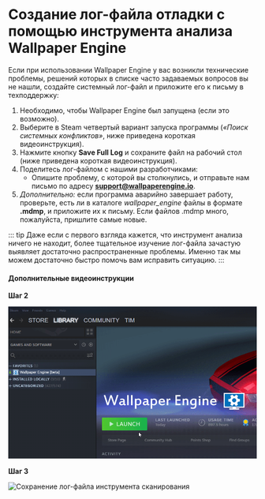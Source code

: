 # Создание лог-файла отладки с помощью инструмента анализа Wallpaper Engine

Если при использовании Wallpaper Engine у вас возникли технические проблемы, решений которых в списке часто задаваемых вопросов вы не нашли, создайте системный лог-файл и приложите его к письму в техподдержку:

1. Необходимо, чтобы Wallpaper Engine был запущена (если это возможно).
2. Выберите в Steam четвертый вариант запуска программы (*«‎Поиск системных конфликтов»‎*, ниже приведена короткая видеоинструкция).
3. Нажмите кнопку **Save Full Log** и сохраните файл на рабочий стол (ниже приведена короткая видеоинструкция).
4. Поделитесь лог-файлом с нашими разработчиками:
    * Опишите проблему, с которой вы столкнулись, и отправьте нам письмо по адресу **support@wallpaperengine.io**.
5. *Дополнительно:* если программа аварийно завершает работу, проверьте, есть ли в каталоге *wallpaper_engine* файлы в формате **.mdmp**, и приложите их к письму. Если файлов .mdmp много, пожалуйста, пришлите самые новые.

::: tip
Даже если с первого взгляда кажется, что инструмент анализа ничего не находит, более тщательное изучение лог-файла зачастую выявляет достаточно распространенные проблемы. Именно так мы можем достаточно быстро помочь вам исправить ситуацию.
:::

#### Дополнительные видеоинструкции

**Шаг 2**

![Запуск инструмента сканирования](./scantoollaunch.gif)

**Шаг 3**

![Сохранение лог-файла инструмента сканирования](./scantoolsave.gif)

